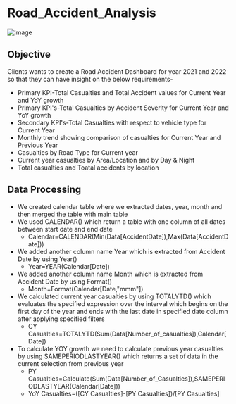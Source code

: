 # Road_Accident_Analysis

![image](https://github.com/abhishekpattajoshi/Road_Accident_Analysis/assets/131600014/a5f31593-fae0-455f-bffe-eea46f04ccd1)

## Objective
Clients wants to create a Road Accident Dashboard for year 2021 and 2022 so that they can have insight on the below requirements-
- Primary KPI-Total Casualties and Total Accident values for Current Year and YoY growth
- Primary KPI's-Total Casualties by Accident Severity for Current Year and YoY growth
- Secondary KPI's-Total Casualties with respect to vehicle type for Current Year
- Monthly trend showing comparison of casualties for Current Year and Previous Year
- Casualties by Road Type for Current year
- Current year casualties by Area/Location and by Day & Night
- Total casualties and Toatal accidents by location

## Data Processing
- We created calendar table where we extracted dates, year, month and then merged the table with main table
- We used CALENDAR() which return a table with one column of all dates between start date and end date
  * Calendar=CALENDAR(Min(Data[AccidentDate]),Max(Data[AccidentDate]))
- We added another column name Year which is extracted from Accident Date by using Year()
  * Year=YEAR(Calendar[Date])
- We added another column name Month which is extracted from Accident Date by using Format()
  * Month=Format(Calendar[Date,"mmm"])
- We calculated current year casualties by using TOTALYTD() which evaluates the specified expression over the interval which begins on the first day of the year and ends with the last date in specified date column after applying specified filters
  * CY Casualties=TOTALYTD(Sum(Data[Number_of_casualties]),Calendar[Date])
- To calculate YOY growth we need to calculate previous year casualties by using SAMEPERIODLASTYEAR() which returns a set of data in the current selection from previous year
  * PY Casualties=Calculate(Sum(Data[Number_of_Casualties]),SAMEPERIODLASTYEAR(Calendar[Date]))
  * YoY Casualties=([CY Casualties]-[PY Casualties])/[PY Casualties]  
